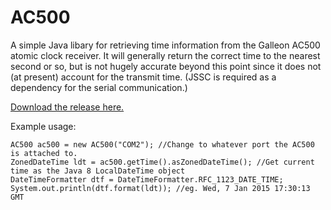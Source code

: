 AC500
=======

A simple Java libary for retrieving time information from the Galleon AC500 atomic clock receiver. It will generally return the correct time to the nearest second or so, but is not hugely accurate beyond this point since it does not (at present) account for the transmit time. (JSSC is required as a dependency for the serial communication.)

[Download the release here.](https://github.com/berry120/AC500/blob/master/AC500-1.0-Release.zip?raw=true)

Example usage:

    AC500 ac500 = new AC500("COM2"); //Change to whatever port the AC500 is attached to.
    ZonedDateTime ldt = ac500.getTime().asZonedDateTime(); //Get current time as the Java 8 LocalDateTime object
    DateTimeFormatter dtf = DateTimeFormatter.RFC_1123_DATE_TIME;
    System.out.println(dtf.format(ldt)); //eg. Wed, 7 Jan 2015 17:30:13 GMT